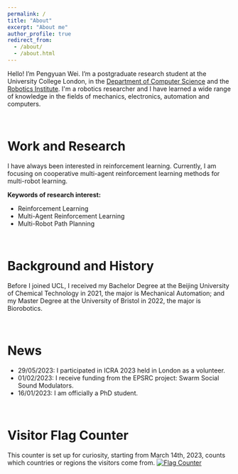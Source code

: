 ```yaml
---
permalink: /
title: "About"
excerpt: "About me"
author_profile: true
redirect_from: 
  - /about/
  - /about.html
---
```


Hello! I’m Pengyuan Wei. I’m a postgraduate research student at the University College London, in the [Department of Computer Science](https://www.ucl.ac.uk/computer-science/ucl-computer-science) and the [Robotics Institute](https://www.ucl.ac.uk/robotics/ucl-robotics-institute-0). I'm a robotics researcher and I have learned a wide range of knowledge in the fields of mechanics, electronics, automation and computers. 

<br />

Work and Research
======
I have always been interested in reinforcement learning. Currently, I am focusing on cooperative multi-agent reinforcement learning methods for multi-robot learning. 

**Keywords of research interest:**
<ul>
<li>Reinforcement Learning</li>
<li>Multi-Agent Reinforcement Learning</li>
<li>Multi-Robot Path Planning</li>
</ul>

<br />

Background and History
======
Before I joined UCL, I received my Bachelor Degree at the Beijing University of Chemical Technology in 2021, the major is Mechanical Automation; and my Master Degree at the University of Bristol in 2022, the major is Biorobotics. 

<br />

News
======
<ul>
<li>29/05/2023: I participated in ICRA 2023 held in London as a volunteer.</li>
<li>01/02/2023: I receive funding from the EPSRC project: Swarm Social Sound Modulators.</li>
<li>16/01/2023: I am officially a PhD student.</li>
</ul>

<br />

Visitor Flag Counter
======
This counter is set up for curiosity, starting from March 14th, 2023, counts which countries or regions the visitors come from.
<a href="https://info.flagcounter.com/UTfe"><img src="https://s11.flagcounter.com/countxl/UTfe/bg_FFFFFF/txt_000000/border_CCCCCC/columns_6/maxflags_12/viewers_0/labels_1/pageviews_1/flags_0/percent_0/" alt="Flag Counter" border="0"></a>
